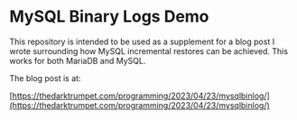 # MySQL Binary Logs Demo

This repository is intended to be used as a supplement for a blog post I wrote surrounding how MySQL incremental restores can be achieved.  This works for both MariaDB and MySQL.

The blog post is at:

[https://thedarktrumpet.com/programming/2023/04/23/mysqlbinlog/](https://thedarktrumpet.com/programming/2023/04/23/mysqlbinlog/)
